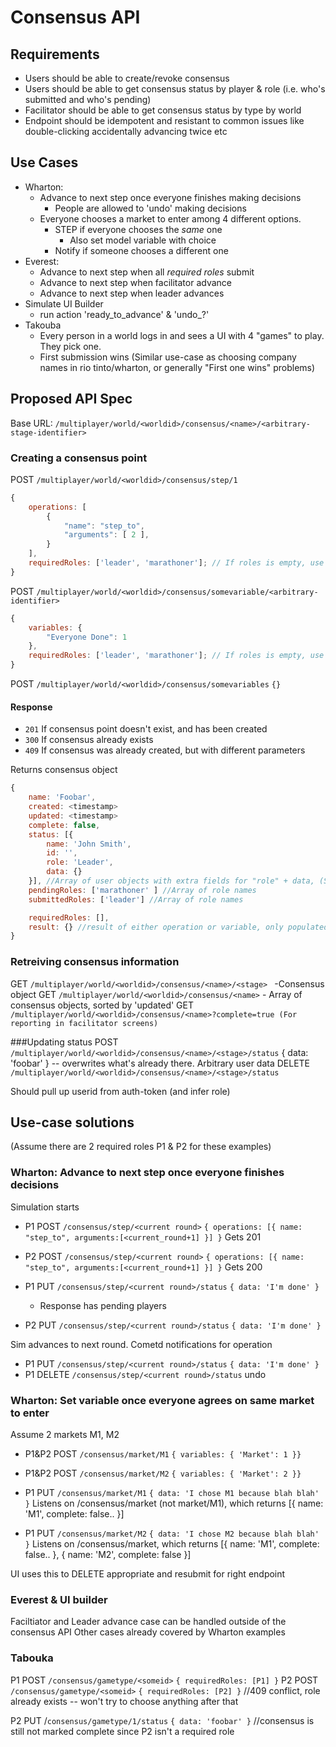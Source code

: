 # Consensus API

## Requirements
- Users should be able to create/revoke consensus
- Users should be able to get consensus status by player & role (i.e. who's submitted and who's pending)
- Facilitator should be able to get consensus status by type by world
- Endpoint should be idempotent and resistant to common issues like double-clicking accidentally advancing twice etc

## Use Cases
- Wharton: 
    + Advance to next step once everyone finishes making decisions
        - People are allowed to 'undo' making decisions
    + Everyone chooses a market to enter among 4 different options. 
        -   STEP if everyone chooses the *same* one
            +   Also set model variable with choice
        -   Notify if someone chooses a different one
- Everest:
    + Advance to next step when all *required roles* submit
    + Advance to next step when facilitator advance
    + Advance to next step when leader advances
- Simulate UI Builder
    + run action 'ready_to_advance' & 'undo_?'
- Takouba
    + Every person in a world logs in and sees a UI with 4 "games" to play. They pick one.
    + First submission wins
    (Similar use-case as choosing company names in rio tinto/wharton, or generally "First one wins" problems)

## Proposed API Spec
Base URL: `/multiplayer/world/<worldid>/consensus/<name>/<arbitrary-stage-identifier>`

### Creating a consensus point
POST `/multiplayer/world/<worldid>/consensus/step/1`
```js
{
    operations: [
        {
            "name": "step_to",
            "arguments": [ 2 ],
        }
    ],
    requiredRoles: ['leader', 'marathoner']; // If roles is empty, use all required roles for the world by default
}
```

POST `/multiplayer/world/<worldid>/consensus/somevariable/<arbitrary-identifier>`
```js
{
    variables: {
        "Everyone Done": 1
    },
    requiredRoles: ['leader', 'marathoner']; // If roles is empty, use all required roles for the world by default
}
```

POST `/multiplayer/world/<worldid>/consensus/somevariables`
`{}`

#### Response
* `201` If consensus point doesn't exist, and has been created
* `300` If consensus already exists
* `409` If consensus was already created, but with different parameters

Returns consensus object
```js
{
    name: 'Foobar',
    created: <timestamp>
    updated: <timestamp>
    complete: false,
    status: [{
        name: 'John Smith',
        id: '',
        role: 'Leader',
        data: {}
    }], //Array of user objects with extra fields for "role" + data, (See "updating status" for data)
    pendingRoles: ['marathoner' ] //Array of role names
    submittedRoles: ['leader'] //Array of role names

    requiredRoles: [],
    result: {} //result of either operation or variable, only populated if complete
}
```

### Retreiving consensus information
GET `/multiplayer/world/<worldid>/consensus/<name>/<stage> `
    -Consensus object
GET `/multiplayer/world/<worldid>/consensus/<name>`
    - Array of consensus objects, sorted by 'updated'
GET `/multiplayer/world/<worldid>/consensus/<name>?complete=true (For reporting in facilitator screens)`

###Updating status
POST `/multiplayer/world/<worldid>/consensus/<name>/<stage>/status`
{ data: 'foobar' } -- overwrites what's already there. Arbitrary user data
DELETE `/multiplayer/world/<worldid>/consensus/<name>/<stage>/status`

Should pull up userid from auth-token (and infer role)

## Use-case solutions
(Assume there are 2 required roles P1 & P2 for these examples)

### Wharton: Advance to next step once everyone finishes decisions

Simulation starts
- P1 POST `/consensus/step/<current round>` `{ operations: [{ name: "step_to", arguments:[<current_round+1] }] }`
Gets 201
- P2 POST `/consensus/step/<current round>` `{ operations: [{ name: "step_to", arguments:[<current_round+1] }] }`
Gets 200

- P1 PUT `/consensus/step/<current round>/status` `{ data: 'I'm done' }`
    * Response has pending players
- P2 PUT `/consensus/step/<current round>/status` `{ data: 'I'm done' }`

Sim advances to next round. Cometd notifications for operation
- P1 PUT `/consensus/step/<current round>/status` `{ data: 'I'm done' }`
- P1 DELETE `/consensus/step/<current round>/status` undo

### Wharton: Set variable once everyone agrees on same market to enter
Assume 2 markets M1, M2
- P1&P2 POST `/consensus/market/M1` `{ variables: { 'Market': 1 }}`
- P1&P2 POST `/consensus/market/M2` `{ variables: { 'Market': 2 }}`

- P1 PUT `/consensus/market/M1` `{ data: 'I chose M1 because blah blah' }`
Listens on /consensus/market (not market/M1), which returns
[{
    name: 'M1',
    complete: false..
}]

- P1 PUT `/consensus/market/M2` `{ data: 'I chose M2 because blah blah' }`
Listens on /consensus/market, which returns
[{
    name: 'M1',
    complete: false..
}, {
    name: 'M2',
    complete: false
}]

UI uses this to DELETE appropriate and resubmit for right endpoint

### Everest & UI builder
Faciltiator and Leader advance case can be handled outside of the consensus API
Other cases already covered by Wharton examples

### Tabouka
P1 POST `/consensus/gametype/<someid>` `{ requiredRoles: [P1] }`
P2 POST `/consensus/gametype/<someid>` `{ requiredRoles: [P2] }` //409 conflict, role already exists
    -- won't try to choose anything after that

P2 PUT /`consensus/gametype/1/status` `{ data: 'foobar' }` //consensus is still not marked complete since P2 isn't a required role

